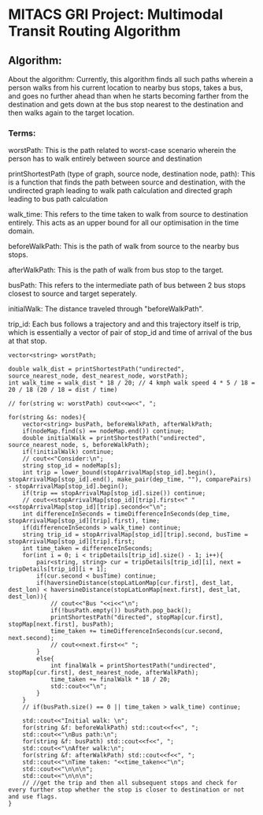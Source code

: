 # MITACS GRI Project: Multimodal Transit Routing Algorithm

## Algorithm:

About the algorithm: Currently, this algorithm finds all such paths wherein a person walks from his current location to nearby bus stops, takes a bus, and goes no further ahead than when he starts becoming farther from the destination and gets down at the bus stop nearest to the destination and then walks again to the target location.

### Terms: 
worstPath: This is the path related to worst-case scenario wherein the person has to walk entirely between source and destination

printShortestPath (type of graph, source node, destination node, path): This is a function that finds the path between source and destination, with the undirected graph leading to walk path calculation and directed graph leading to bus path calculation

walk_time: This refers to the time taken to walk from source to destination entirely. This acts as an upper bound for all our optimisation in the time domain.

beforeWalkPath: This is the path of walk from source to the nearby bus stops.

afterWalkPath: This is the path of walk from bus stop to the target.

busPath: This refers to the intermediate path of bus between 2 bus stops closest to source and target seperately.

initialWalk: The distance traveled through "beforeWalkPath".

trip_id: Each bus follows a trajectory and and this trajectory itself is trip, which is essentially a vector of pair of stop_id and time of arrival of the bus at that stop.

    vector<string> worstPath;

    double walk_dist = printShortestPath("undirected", source_nearest_node, dest_nearest_node, worstPath);
    int walk_time = walk_dist * 18 / 20; // 4 kmph walk speed 4 * 5 / 18 = 20 / 18 (20 / 18 = dist / time)
    
    // for(string w: worstPath) cout<<w<<", ";

    for(string &s: nodes){
        vector<string> busPath, beforeWalkPath, afterWalkPath;
        if(nodeMap.find(s) == nodeMap.end()) continue;
        double initialWalk = printShortestPath("undirected", source_nearest_node, s, beforeWalkPath);
        if(!initialWalk) continue;
        // cout<<"Consider:\n";
        string stop_id = nodeMap[s];
        int trip = lower_bound(stopArrivalMap[stop_id].begin(), stopArrivalMap[stop_id].end(), make_pair(dep_time, ""), comparePairs) - stopArrivalMap[stop_id].begin();
        if(trip == stopArrivalMap[stop_id].size()) continue;
        // cout<<stopArrivalMap[stop_id][trip].first<<" "<<stopArrivalMap[stop_id][trip].second<<"\n";
        int differenceInSeconds = timeDifferenceInSeconds(dep_time, stopArrivalMap[stop_id][trip].first), time;
        if(differenceInSeconds > walk_time) continue;
        string trip_id = stopArrivalMap[stop_id][trip].second, busTime = stopArrivalMap[stop_id][trip].first;
        int time_taken = differenceInSeconds;
        for(int i = 0; i < tripDetails[trip_id].size() - 1; i++){
            pair<string, string> cur = tripDetails[trip_id][i], next = tripDetails[trip_id][i + 1];
            if(cur.second < busTime) continue;
            if(haversineDistance(stopLatLonMap[cur.first], dest_lat, dest_lon) < haversineDistance(stopLatLonMap[next.first], dest_lat, dest_lon)){
                // cout<<"Bus "<<i<<"\n";
                if(!busPath.empty()) busPath.pop_back();
                printShortestPath("directed", stopMap[cur.first], stopMap[next.first], busPath);
                time_taken += timeDifferenceInSeconds(cur.second, next.second);
                // cout<<next.first<<" ";
            }
            else{
                int finalWalk = printShortestPath("undirected", stopMap[cur.first], dest_nearest_node, afterWalkPath);
                time_taken += finalWalk * 18 / 20;
                std::cout<<"\n";
            }
        }
        // if(busPath.size() == 0 || time_taken > walk_time) continue;

        std::cout<<"Initial walk: \n";
        for(string &f: beforeWalkPath) std::cout<<f<<", ";
        std::cout<<"\nBus path:\n";
        for(string &f: busPath) std::cout<<f<<", ";
        std::cout<<"\nAfter walk:\n";
        for(string &f: afterWalkPath) std::cout<<f<<", ";
        std::cout<<"\nTime taken: "<<time_taken<<"\n";
        std::cout<<"\n\n\n";
        std::cout<<"\n\n\n";
        // //get the trip and then all subsequent stops and check for every further stop whether the stop is closer to destination or not and use flags.
    }
